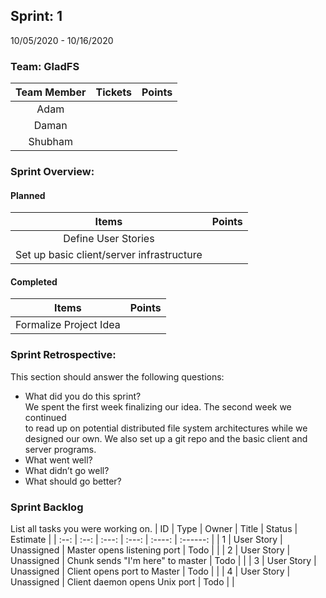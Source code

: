 ## Sprint: 1
10/05/2020 - 10/16/2020

### Team: GladFS
| Team Member | Tickets | Points |
|    :---:    |  :---:  | :----: |
| Adam        |  |  |
| Daman       |  |  |
| Shubham     |  |  |

### Sprint Overview:
#### Planned
| Items | Points |
| :---: | :----: |
| Define User Stories |  |
| Set up basic client/server infrastructure | |
#### Completed
| Items | Points |
| :---: | :----: |
| Formalize Project Idea |  |

### Sprint Retrospective:
This section should answer the following questions:
* What did you do this sprint?  
  We spent the first week finalizing our idea. The second week we continued  
  to read up on potential distributed file system architectures while we  
  designed our own. We also set up a git repo and the basic client and  
  server programs.
* What went well?
* What didn’t go well?
* What should go better?

### Sprint Backlog
List all tasks you were working on.
|  ID  | Type | Owner | Title | Status | Estimate |
| :--: | :--: | :---: | :---: | :----: | :------: |
| 1 | User Story | Unassigned | Master opens listening port | Todo |  |
| 2 | User Story | Unassigned | Chunk sends "I'm here" to master | Todo |  |
| 3 | User Story | Unassigned | Client opens port to Master | Todo |  |
| 4 | User Story | Unassigned | Client daemon opens Unix port | Todo |  |
